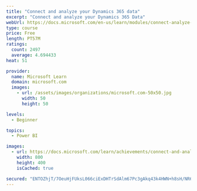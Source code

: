 ```yaml
---
title: "Connect and analyze your Dynamics 365 data​"
excerpt: "Connect and analyze your Dynamics 365 Data​"
webUrl: https://docs.microsoft.com/en-us/learn/modules/connect-analyze-dynamics-365-data/
type: course
price: Free
length: PT57M
ratings:
  count: 2497
  average: 4.694433
heat: 51

provider:
  name: Microsoft Learn
  domain: microsoft.com
  images:
    - url: /assets/images/organizations/microsoft.com-50x50.jpg
      width: 50
      height: 50

levels:
  - Beginner

topics:
  - Power BI

images:
  - url: https://docs.microsoft.com/learn/achievements/connect-and-analyze-your-microsoft-dynamics-365-data-social.png
    width: 800
    height: 400
    isCached: true

secured: "ENTOZhjT/7OeuHjFUksL066ciExDHTrSdAlm67Pc3gAkq43k4HWN+h8sH/NR6Bw5SKPnobVcWDWtLQlza9AcOr2nG44aA08mEPmdOio9AwJvoEHs9bXTSuppxoAyJF3B54CuWkhu9YspUtFe/vwSEHTlC+9RMXHnCayWRzWdLBVsmHbwytAcjZ4NJ8gH9qHqQBrSQTK8IyOy+MOLHUnvbSK3Nw4F3MiY8FE+1KaFTj1kD9hJb4K9xuINLlKo8xHIPrAGBsxKeWbBdwOud/TsdlelKIXIZxbjb4F0fj6rC3hc85D95PArHJwIB3Bbpxk8XcmSpj2/GOd/l8gXWZxiPyjPwxOUmtbhJu8+9VF+vrjbL1/Yq5r5rEgtUTOilWN0NI+6Hb8yiLntclQ6bVGTwPm7zfK6cGh/yNfM4G3HMtI=;ZkC3cJ1W83MZcihuy7eUZQ=="
---
```


